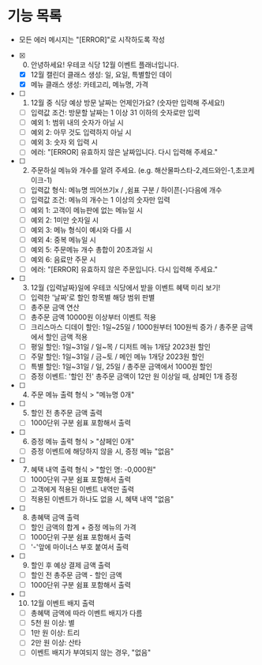 # 기능 목록

- 모든 에러 메시지는 "[ERROR]"로 시작하도록 작성

- [x] 0. 안녕하세요! 우테코 식당 12월 이벤트 플래너입니다.
  - [x] 12월 캘린더 클래스 생성: 일, 요일, 특별할인 데이
  - [x] 메뉴 클래스 생성: 카테고리, 메뉴명, 가격
- [ ] 1. 12월 중 식당 예상 방문 날짜는 언제인가요? (숫자만 입력해 주세요!)
  - [ ] 입력값 조건: 방문할 날짜는 1 이상 31 이하의 숫자로만 입력
  - [ ] 예외 1: 범위 내의 숫자가 아닐 시
  - [ ] 예외 2: 아무 것도 입력하지 아닐 시
  - [ ] 예외 3: 숫자 외 입력 시
  - [ ] 에러: "[ERROR] 유효하지 않은 날짜입니다. 다시 입력해 주세요."
- [ ] 2. 주문하실 메뉴와 개수를 알려 주세요. (e.g. 해산물파스타-2,레드와인-1,초코케이크-1)
  - [ ] 입력값 형식: 메뉴명 띄어쓰기x / ,쉼표 구분 / 하이픈(-)다음에 개수
  - [ ] 입력값 조건: 메뉴의 개수는 1 이상의 숫자만 입력
  - [ ] 예외 1: 고객이 메뉴판에 없는 메뉴일 시
  - [ ] 예외 2: 1미만 숫자일 시
  - [ ] 예외 3: 메뉴 형식이 예시와 다를 시
  - [ ] 예외 4: 중복 메뉴일 시
  - [ ] 예외 5: 주문메뉴 개수 총합이 20초과일 시
  - [ ] 예외 6: 음료만 주문 시
  - [ ] 에러: "[ERROR] 유효하지 않은 주문입니다. 다시 입력해 주세요."
- [ ] 3. 12월 {입력날짜}일에 우테코 식당에서 받을 이벤트 혜택 미리 보기!
  - [ ] 입력한 '날짜'로 할인 항목별 해당 범위 판별
  - [ ] 총주문 금액 연산
  - [ ] 총주문 금액 10000원 이상부터 이벤트 적용
  - [ ] 크리스마스 디데이 할인: 1일~25일 / 1000원부터 100원씩 증가 / 총주문 금액에서 할인 금액 적용
  - [ ] 평일 할인: 1일~31일 / 일~목 / 디저트 메뉴 1개당 2023원 할인
  - [ ] 주말 할인: 1일~31일 / 금~토 / 메인 메뉴 1개당 2023원 할인
  - [ ] 특별 할인: 1일~31일 / 일, 25일 / 총주문 금액에서 1000원 할인
  - [ ] 증정 이벤트: '할인 전' 총주문 금액이 12만 원 이상일 때, 샴페인 1개 증정
- [ ] 4. 주문 메뉴 출력 형식 > "메뉴명 0개"
- [ ] 5. 할인 전 총주문 금액 출력
  - [ ] 1000단위 구분 쉼표 포함해서 출력
- [ ] 6. 증정 메뉴 출력 형식 > "샴페인 0개"
  - [ ] 증정 이벤트에 해당하지 않을 시, 증정 메뉴 "없음"
- [ ] 7. 혜택 내역 출력 형식 > "할인 명: -0,000원"
  - [ ] 1000단위 구분 쉼표 포함해서 출력
  - [ ] 고객에게 적용된 이벤트 내역만 출력
  - [ ] 적용된 이벤트가 하나도 없을 시, 혜택 내역 "없음"
- [ ] 8. 총혜택 금액 출력
  - [ ] 할인 금액의 합계 + 증정 메뉴의 가격
  - [ ] 1000단위 구분 쉼표 포함해서 출력
  - [ ] '-'앞에 마이너스 부호 붙여서 출력
- [ ] 9. 할인 후 예상 결제 금액 출력
  - [ ] 할인 전 총주문 금액 - 할인 금액
  - [ ] 1000단위 구분 쉼표 포함해서 출력
- [ ] 10. 12월 이벤트 배지 출력
  - [ ] 총혜택 금액에 따라 이벤트 배지가 다름
  - [ ] 5천 원 이상: 별
  - [ ] 1만 원 이상: 트리
  - [ ] 2만 원 이상: 산타
  - [ ] 이벤트 배지가 부여되지 않는 경우, "없음"
